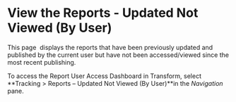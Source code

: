# View the Reports - Updated Not Viewed (By User)

This page  displays the reports that have been previously updated and
published by the current user but have not been accessed/viewed since
the most recent publishing.

To access the Report User Access Dashboard in Transform, select
**Tracking \> Reports – Updated Not Viewed (By User)**in the
*Navigation* pane.
